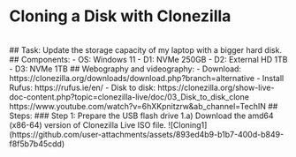 # Cloning a Disk with Clonezilla
<br>
## Task: 
Update the storage capacity of my laptop with a bigger hard disk.
## Components:
- OS: Windows 11 
- D1: NVMe 250GB
- D2: External HD 1TB
- D3: NVMe 1TB
## Webography and videography:
- Download: https://clonezilla.org/downloads/download.php?branch=alternative
- Install Rufus: https://rufus.ie/en/
- Disk to disk: https://clonezilla.org/show-live-doc-content.php?topic=clonezilla-live/doc/03_Disk_to_disk_clone https://www.youtube.com/watch?v=6hXKpnitzrw&ab_channel=TechIN
## Steps:
### Step 1: Prepare the USB flash drive
1.a) Download the amd64 (x86-64) version of Clonezilla Live ISO file. 
![Cloning1](https://github.com/user-attachments/assets/893ed4b9-b1b7-400d-b849-f8f5b7b45cdd)



